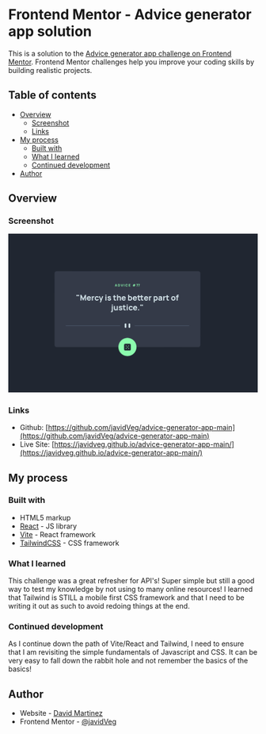 # Frontend Mentor - Advice generator app solution

This is a solution to the [Advice generator app challenge on Frontend Mentor](https://www.frontendmentor.io/challenges/advice-generator-app-QdUG-13db). Frontend Mentor challenges help you improve your coding skills by building realistic projects.

## Table of contents

- [Overview](#overview)
  - [Screenshot](#screenshot)
  - [Links](#links)
- [My process](#my-process)
  - [Built with](#built-with)
  - [What I learned](#what-i-learned)
  - [Continued development](#continued-development)
- [Author](#author)



## Overview

### Screenshot

![](./public/screenshot-advice.png)

### Links

- Github: [https://github.com/javidVeg/advice-generator-app-main](https://github.com/javidVeg/advice-generator-app-main)
- Live Site: [https://javidveg.github.io/advice-generator-app-main/](https://javidveg.github.io/advice-generator-app-main/)

## My process

### Built with

- HTML5 markup
- [React](https://reactjs.org/) - JS library
- [Vite](https://vitejs.dev) - React framework
- [TailwindCSS](https://tailwindcss.com) - CSS framework

### What I learned

This challenge was a great refresher for API's! Super simple but still a good way to test my knowledge by not using to many online resources! I learned that Tailwind is STILL a mobile first CSS framework and that I need to be writing it out as such to avoid redoing things at the end. 


### Continued development

As I continue down the path of Vite/React and Tailwind, I need to ensure that I am revisiting the simple fundamentals of Javascript and CSS. It can be very easy to fall down the rabbit hole and not remember the basics of the basics!

## Author

- Website - [David Martinez](https://dev-idcodes.com)
- Frontend Mentor - [@javidVeg](https://www.frontendmentor.io/profile/javidVeg)




